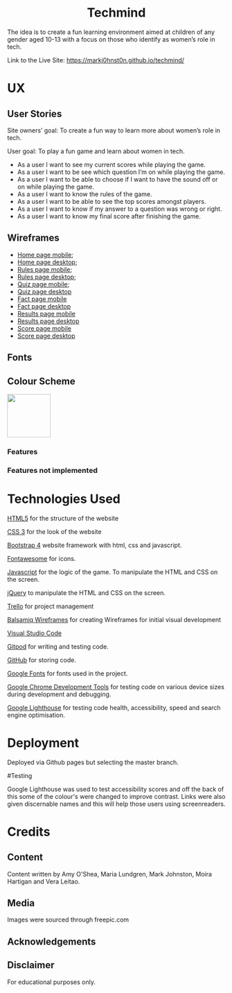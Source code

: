 <div align="center">
<h1>Techmind</h1>
</div>

The idea is to create a fun learning environment aimed at children of any gender aged 10-13 with a focus on those who identify as women’s role in tech.

Link to the Live Site: https://markj0hnst0n.github.io/techmind/

# UX

## User Stories

Site owners’ goal: To create a fun way to learn more about women’s role in tech. 

User goal: To play a fun game and learn about women in tech. 

- As a user I want to see my current scores while playing the game.
- As a user I want to be see which question I’m on while playing the game.
- As a user I want to be able to choose if I want to have the sound off or on while playing the game.
- As a user I want to know the rules of the game. 
- As a user I want to be able to see the top scores amongst players. 
- As a user I want to know if my answer to a question was wrong or right.
- As a user I want to know my final score after finishing the game.  

## Wireframes

- [Home page mobile](assets/images/home-mobile.png "wireframe for Home page in mobile view");
- [Home page desktop](assets/images/home-desktop.png "wireframe for Home page in desktop view");
- [Rules page mobile](assets/images/rules-mobile.png "wireframe for Rules page in mobile view");
- [Rules page desktop](assets/images/rules-desktop.png "wireframe for Rules page in desktop view");
- [Quiz page mobile](assets/images/quiz-mobile.png "wireframe for Quiz page in mobile view");
- [Quiz page desktop](assets/images/quiz-desktop.png "wireframe for Quiz page in desktop view")
- [Fact page mobile](assets/images/fact-mobile.png "wireframe for Fact page in mobile view")
- [Fact page desktop](assets/images/fact-desktop.png "wireframe for Fact page in desktop view")
- [Results page mobile](assets/images/results-mobile.png "wireframe for Results page in mobile view")
- [Results page desktop](assets/images/results-desktop.png "wireframe for Results page in desktop view")
- [Score page mobile](assets/images/score-mobile.png "wireframe for Scores page in mobile view")
- [Score page desktop](assets/images/score-desktop.png "wireframe for Scores page in desktop view")




## Fonts

## Colour Scheme

<img height="100" src="https://github.com/markj0hnst0n/techmind/blob/master/assets/images/techmind_colours.png">

### Features

### Features not implemented

# Technologies Used

[HTML5](https://en.wikipedia.org/wiki/HTML5)
for the structure of the website

[CSS 3](https://en.wikipedia.org/wiki/Cascading_Style_Sheets#CSS_3)
for the look of the website

[Bootstrap 4](https://getbootstrap.com/)
website framework with html, css and javascript.

[Fontawesome](https://fontawesome.com/)
for icons.

[Javascript](https://en.wikipedia.org/wiki/JavaScript)
for the logic of the game.  To manipulate the HTML and CSS on the screen.

[jQuery](https://en.wikipedia.org/wiki/JQuery)
to manipulate the HTML and CSS on the screen.

[Trello](https://trello.com/)
for project management

[Balsamiq Wireframes](https://balsamiq.com/wireframes/)
for creating Wireframes for initial visual development

[Visual Studio Code](https://code.visualstudio.com/)

[Gitpod](https://www.gitpod.io/)
for writing and testing code.

[GitHub](https://github.com/)
for storing code.

[Google Fonts](https://fonts.google.com/)
for fonts used in the project.

[Google Chrome Development Tools](https://developers.google.com/web/tools/chrome-devtools) for testing code on various device sizes during development and debugging.

[Google Lighthouse](https://developers.google.com/web/tools/lighthouse) for testing code health, accessibility, speed and search engine optimisation.

# Deployment

Deployed via Github pages but selecting the master branch.

#Testing

Google Lighthouse was used to test accessibility scores and off the back of this some of the colour's were changed to improve contrast.  Links were also given discernable names and this will help those users using screenreaders.

# Credits

## Content
Content written by Amy O'Shea, Maria Lundgren, Mark Johnston, Moira Hartigan and Vera Leitao.

## Media
Images were sourced through freepic.com

## Acknowledgements

## Disclaimer

For educational purposes only.